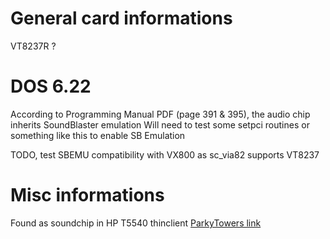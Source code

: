 # General card informations
VT8237R ?

# DOS 6.22
According to Programming Manual PDF (page 391 & 395), the audio chip inherits SoundBlaster emulation
Will need to test some setpci routines or something like this to enable SB Emulation

TODO, test SBEMU compatibility with VX800 as sc_via82 supports VT8237

# Misc informations

Found as soundchip in HP T5540 thinclient [ParkyTowers link](https://www.parkytowers.me.uk/thin/hp/t5540/)
